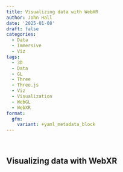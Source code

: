 ```yaml
---
title: Visualizing data with WebXR
author: John Hall
date: '2025-01-08'
draft: false
categories:
  - Data
  - Immersive
  - Viz
tags:
  - 3D
  - Data
  - GL
  - Three
  - Three.js
  - Viz
  - Visualization
  - WebGL
  - WebXR
format:
  gfm:
    variant: +yaml_metadata_block
---
```



<div id="vizr-app" role="main"
style="width: 100%; min-width: 800px; margin-left: -86px;">

 

</div>

## Visualizing data with WebXR
